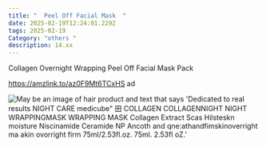 ```yaml
---
title: "  Peel Off Facial Mask  "
date: 2025-02-19T12:24:01.229Z
tags: 2025-02-19
Category: "others "
description: 14.xx
---
```

<!--StartFragment-->

Collagen Overnight Wrapping Peel Off Facial Mask Pack

https://amzlink.to/az0F9Mt6TCxHS ad 

<!--StartFragment-->

![May be an image of hair product and text that says 'Dedicated to real results NIGHT CARE medicube" 田 COLLAGEN COLLAGENNIGHT NIGHT WRAPPINGMASK WRAPPING MASK Collagen Extract Scas Hilsteskn moisture Niscinamide Ceramide NP Ancoth and qne:athandfimskinoverright ma akin ovorright firm 75ml/2.53fl.oz. 75ml. 2.53fl oZ.'](https://scontent.fccu31-2.fna.fbcdn.net/v/t39.30808-6/480388157_595258306840528_3020102885820469796_n.jpg?stp=dst-jpg_p526x296_tt6&_nc_cat=108&ccb=1-7&_nc_sid=aa7b47&_nc_ohc=7bi7UokD1q0Q7kNvgGnNpvO&_nc_oc=Adi9WfLKZAUUOnip1LjffRfyCR0RCm79kdH66Tqlnj1XOp9CpnjWXTTota4x5BQe7jc&_nc_zt=23&_nc_ht=scontent.fccu31-2.fna&_nc_gid=AfZFN8LXkQ5cIQVFt0hXyp7&oh=00_AYCEU7aqTd8l4YngjFp37rvdzSXf_A1Ylcfmorrem5KONg&oe=67BA65F2)

<!--EndFragment-->

<!--EndFragment-->